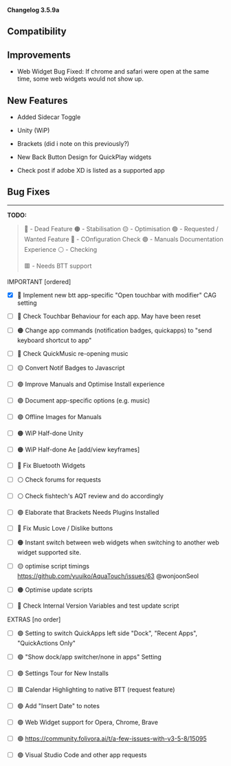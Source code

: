 **Changelog 3.5.9a**

Compatibility
-

Improvements
-
- Web Widget Bug Fixed: If chrome and safari were open at the same time, some web widgets would not show up.

New Features
-
- Added Sidecar Toggle
- Unity (WiP)
- Brackets (did i note on this previously?)

- New Back Button Design for QuickPlay widgets
- Check post if adobe XD is listed as a supported app

Bug Fixes
-

------------------
**TODO:**

> 🔴 - Dead Feature
> 🟠 - Stabilisation
> 🟡 - Optimisation
> 🟢 - Requested / Wanted Feature
> 🔵 - COnfiguration Check
> 🟣 - Manuals Documentation Experience
> ⚪️ - Checking
> 
> 🟥 - Needs BTT support

IMPORTANT [ordered]

- [x] 🔵 Implement new btt app-specific "Open touchbar with modifier" CAG setting
- [ ] 🔵 Check Touchbar Behaviour for each app. May have been reset


- [ ] 🟠 Change app commands (notification badges, quickapps) to "send keyboard shortcut to app"
- [ ] 🔴 Check QuickMusic re-opening music

- [ ] 🟡 Convert Notif Badges to Javascript
- [ ] 🟣 Improve Manuals and Optimise Install experience
- [ ] 🟣 Document app-specific options (e.g. music)
- [ ] 🟣 Offline Images for Manuals

- [ ] 🟠 WiP Half-done Unity
- [ ] 🟠 WiP Half-done Ae [add/view keyframes]

- [ ] 🔴 Fix Bluetooth Widgets

- [ ] ⚪️ Check forums for requests
- [ ] ⚪️ Check fishtech's AQT review and do accordingly

- [ ] 🟣 Elaborate that Brackets Needs Plugins Installed
- [ ] 🔴 Fix Music Love / Dislike buttons
- [ ] 🟠 Instant switch between web widgets when switching to another web widget supported site.

- [ ] 🟡 optimise script timings https://github.com/yuuiko/AquaTouch/issues/63 @wonjoonSeol

- [ ] 🟠 Optimise update scripts
- [ ] 🔵 Check Internal Version Variables and test update script



EXTRAS [no order]

- [ ] 🟢 Setting to switch QuickApps left side "Dock", "Recent Apps", "QuickActions Only"
- [ ] 🟢 "Show dock/app switcher/none in apps" Setting
- [ ] 🟣 Settings Tour for New Installs

- [ ] 🟥 Calendar Highlighting to native BTT (request feature)

- [ ] 🟢 Add "Insert Date" to notes
- [ ] 🟢 Web Widget support for Opera, Chrome, Brave
- [ ] 🟢 https://community.folivora.ai/t/a-few-issues-with-v3-5-8/15095

- [ ] 🟢 Visual Studio Code and other app requests



